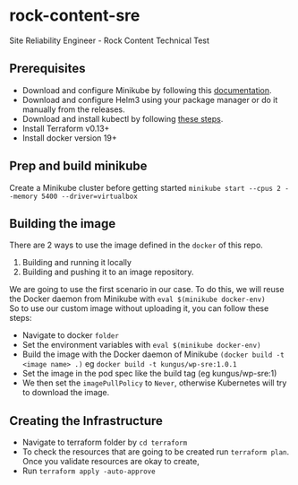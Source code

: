 # rock-content-sre
Site Reliability Engineer - Rock Content Technical Test

## Prerequisites

- Download and configure Minikube by following this [documentation](https://kubernetes.io/docs/tasks/tools/install-minikube/).
- Download and configure Helm3 using your package manager or do it manually from the releases.
- Download and install kubectl by following [these steps](https://kubernetes.io/docs/tasks/tools/install-kubectl/).
- Install Terraform v0.13+
- Install docker version 19+

## Prep and build minikube
Create a Minikube cluster before getting started
  `minikube start --cpus 2 --memory 5400 --driver=virtualbox`

## Building the image
There are 2 ways to use the image defined in the `docker` of this repo.
1. Building and running it locally
2. Building and pushing it to an image repository.

We are going to use the first scenario in our case. To do this, we will reuse the Docker daemon from Minikube with `eval $(minikube docker-env)`  
So to use our custom image without uploading it, you can follow these steps:

- Navigate to docker `folder`
- Set the environment variables with `eval $(minikube docker-env)`
- Build the image with the Docker daemon of Minikube `(docker build -t <image name> .)` eg `docker build -t kungus/wp-sre:1.0.1`
- Set the image in the pod spec like the build tag (eg kungus/wp-sre:1)
- We then set the `imagePullPolicy` to `Never`, otherwise Kubernetes will try to download the image.

## Creating the Infrastructure

- Navigate to terraform folder by `cd terraform`
- To check the resources that are going to be created run `terraform plan`. Once you validate resources are okay to create,
- Run `terraform apply -auto-approve`

